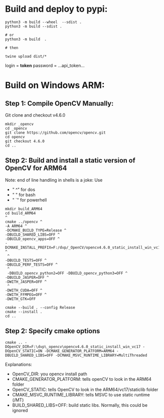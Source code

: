 # Build and deploy to pypi:

````
python3 -m build --wheel  --sdist . 
python3 -m build --sdist .

# or 
python3 -m build  .

# then

twine upload dist/*
````

login = __token__
password = ...api_token...


# Build on Windows ARM:


## Step 1: Compile OpenCV Manually:

Git clone and checkout v4.6.0
````
mkdir _opencv
cd _opencv
git clone https://github.com/opencv/opencv.git
cd opencv
git checkout 4.6.0
cd ..
````

## Step 2: Build and install a static version of OpenCV for ARM64

Note: end of line handling in shells is a joke: 
Use 
- " ^" for dos
- " \" for bash 
- " `" for powerhell


````
mkdir build_ARM64
cd build_ARM64
^
cmake ../opencv ^
-A ARM64 ^
-DCMAKE_BUILD_TYPE=Release ^
-DBUILD_SHARED_LIBS=OFF ^
-DBUILD_opencv_apps=OFF ^
-DCMAKE_INSTALL_PREFIX=F:/dvp/_OpenCV/opencv4.6.0_static_install_win_vc17 ^
 ^
-DBUILD_TESTS=OFF ^
-DBUILD_PERF_TESTS=OFF ^
 ^
 -DBUILD_opencv_python2=OFF -DBUILD_opencv_python3=OFF ^
-DBUILD_JASPER=OFF ^
-DWITH_JASPER=OFF ^
 ^
-DWITH_CUDA=OFF ^
-DWITH_FFMPEG=OFF ^
-DWITH_GTK=OFF

cmake --build . --config Release
cmake --install .
cd ..
````


## Step 2: Specify cmake options

````
cmake .. -DOpenCV_DIR=F:\dvp\_opencv\opencv4.6.0_static_install_win_vc17 -DOpenCV_STATIC=ON -DCMAKE_GENERATOR_PLATFORM=ARM64 -DBUILD_SHARED_LIBS=OFF -DCMAKE_MSVC_RUNTIME_LIBRARY=MultiThreaded
````

Explanations:

* OpenCV_DIR: you opencv install path
* CMAKE_GENERATOR_PLATFORM: tells openCV to look in  the ARM64 folder
* OpenCV_STATIC: tells OpenCV to look in the ARM64/vc17/staticlib folder
* CMAKE_MSVC_RUNTIME_LIBRARY: tells MSVC to use static runtime (/MT)
* BUILD_SHARED_LIBS=OFF: build static libs. Normally, this could be ignored
  